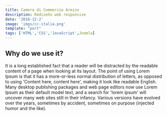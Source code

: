 ```yaml
---
title: Camera di Commercio Arezzo
description: Rediseño web responsive
date: '2018-12-2'
image: 'imgs/cc-italia.png'
template: "port"
tags: ['HTML','CSS','JavaScript',Joomla]
---
```


## Why do we use it?

It is a long established fact that a reader will be distracted by the readable content of a page when looking at its layout. The point of using Lorem Ipsum is that it has a more-or-less normal distribution of letters, as opposed to using 'Content here, content here', making it look like readable English. Many desktop publishing packages and web page editors now use Lorem Ipsum as their default model text, and a search for 'lorem ipsum' will uncover many web sites still in their infancy. Various versions have evolved over the years, sometimes by accident, sometimes on purpose (injected humor and the like).